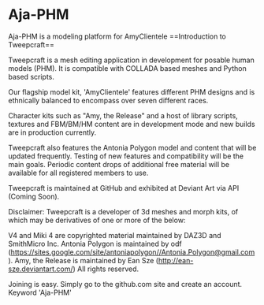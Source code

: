 Aja-PHM
=======

Aja-PHM is a modeling platform for AmyClientele
==Introduction to Tweepcraft==

Tweepcraft is a mesh editing application in development for posable human models (PHM). It is compatible with COLLADA based meshes and Python based scripts. 

Our flagship model kit, 'AmyClientele' features different PHM designs and is ethnically balanced to encompass over seven different races.

Character kits such as "Amy, the Release" and a host of library scripts, textures and FBM/BM/HM content are in development mode and new builds are in production currently.

Tweepcraft also features the Antonia Polygon model and content that will be updated frequently. Testing of new features and compatibility will be the main goals. Periodic content drops of additional free material will be available for all registered members to use.

Tweepcraft is maintained at GitHub and exhibited at Deviant Art via API (Coming Soon).

Disclaimer:
Tweepcraft is a developer of 3d meshes and morph kits, of which may be derivatives of one or more of the below:

V4 and Miki 4 are copyrighted material maintained by DAZ3D and SmithMicro Inc. Antonia Polygon is maintained by odf (https://sites.google.com/site/antoniapolygon//Antonia.Polygon@gmail.com). Amy, the Release is maintained by Ean Sze (http://ean-sze.deviantart.com/) All rights reserved. 

Joining is easy. Simply go to the github.com site and create an account. Keyword 'Aja-PHM'
